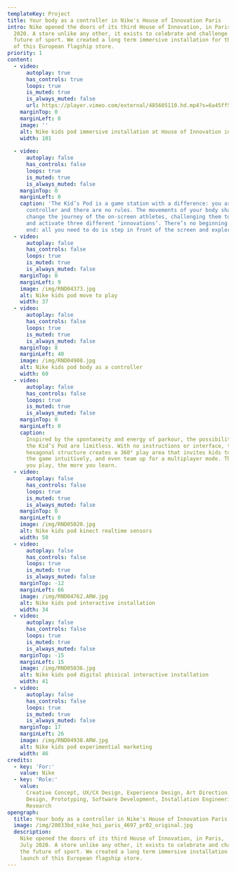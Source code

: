 ```yaml
---
templateKey: Project
title: Your body as a controller in Nike's House of Innovation Paris
intro: Nike opened the doors of its third House of Innovation, in Paris, July
  2020. A store unlike any other, it exists to celebrate and challenge the
  future of sport. We created a long term immersive installation for the launch
  of this European flagship store.
priority: 1
content:
  - video:
      autoplay: true
      has_controls: true
      loops: true
      is_muted: true
      is_always_muted: false
      url: https://player.vimeo.com/external/485605110.hd.mp4?s=6a45ff575297c3c262533396ba6f100daa4bfb4f&profile_id=175
    marginTop: 0
    marginLeft: 0
    image: ''
    alt: Nike kids pod immersive installation at House of Innovation in Paris
    width: 101
    
  - video:
      autoplay: false
      has_controls: false
      loops: true
      is_muted: true
      is_always_muted: false
    marginTop: 0
    marginLeft: 0
    caption: 'The Kid’s Pod is a game station with a difference: you are the
      controller and there are no rules. The movements of your body shape and
      change the journey of the on-screen athletes, challenging them to excel
      and activate three different ‘innovations’. There’s no beginning and no
      end: all you need to do is step in front of the screen and explore.'
  - video:
      autoplay: false
      has_controls: false
      loops: true
      is_muted: true
      is_always_muted: false
    marginTop: 0
    marginLeft: 9
    image: /img/RND04373.jpg
    alt: Nike kids pod move to play
    width: 37
  - video:
      autoplay: false
      has_controls: false
      loops: true
      is_muted: true
      is_always_muted: false
    marginTop: 8
    marginLeft: 40
    image: /img/RND04908.jpg
    alt: Nike kids pod body as a controller
    width: 60
  - video:
      autoplay: false
      has_controls: false
      loops: true
      is_muted: true
      is_always_muted: false
    marginTop: 0
    marginLeft: 0
    caption:
      Inspired by the spontaneity and energy of parkour, the possibilities of
      the Kid’s Pod are limitless. With no instructions or interface, the
      hexagonal structure creates a 360° play area that invites kids to discover
      the game intuitively, and even team up for a multiplayer mode. The more
      you play, the more you learn.
  - video:
      autoplay: false
      has_controls: false
      loops: true
      is_muted: true
      is_always_muted: false
    marginTop: 0
    marginLeft: 0
    image: /img/RND05020.jpg
    alt: Nike kids pod kinect realtime sensors
    width: 50
  - video:
      autoplay: false
      has_controls: false
      loops: true
      is_muted: true
      is_always_muted: false
    marginTop: -12
    marginLeft: 66
    image: /img/RND04762.ARW.jpg
    alt: Nike kids pod interactive installation
    width: 34
  - video:
      autoplay: false
      has_controls: false
      loops: true
      is_muted: true
      is_always_muted: false
    marginTop: -15
    marginLeft: 15
    image: /img/RND05036.jpg
    alt: Nike kids pod digital phisical interactive installation
    width: 41
  - video:
      autoplay: false
      has_controls: false
      loops: true
      is_muted: true
      is_always_muted: false
    marginTop: 17
    marginLeft: 26
    image: /img/RND04938.ARW.jpg
    alt: Nike kids pod experimential marketing
    width: 46
credits:
  - key: 'For:'
    value: Nike
  - key: 'Role:'
    value:
      Creative Concept, UX/CX Design, Experience Design, Art Direction, Spatial
      Design, Prototyping, Software Development, Installation Engineering,
      Research
opengraph:
  title: Your body as a controller in Nike's House of Innovation Paris
  image: /img/20033bd_nike_hoi_paris_4697_pr02_original.jpg
  description:
    Nike opened the doors of its third House of Innovation, in Paris,
    July 2020. A store unlike any other, it exists to celebrate and challenge
    the future of sport. We created a long term immersive installation for the
    launch of this European flagship store.
---
```

